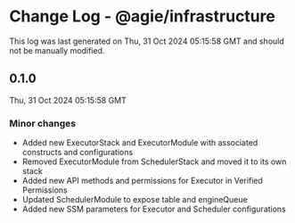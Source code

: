 # Change Log - @agie/infrastructure

This log was last generated on Thu, 31 Oct 2024 05:15:58 GMT and should not be manually modified.

## 0.1.0
Thu, 31 Oct 2024 05:15:58 GMT

### Minor changes

- Added new ExecutorStack and ExecutorModule with associated constructs and configurations
- Removed ExecutorModule from SchedulerStack and moved it to its own stack
- Added new API methods and permissions for Executor in Verified Permissions
- Updated SchedulerModule to expose table and engineQueue
- Added new SSM parameters for Executor and Scheduler configurations

